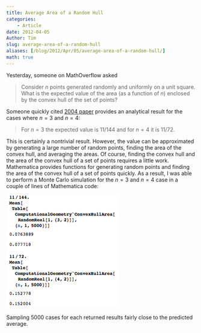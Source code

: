 ```yaml
---
title: Average Area of a Random Hull
categories:
    - Article
date: 2012-04-05
Author: Tim
slug: average-area-of-a-random-hull
aliases: [/blog/2012/Apr/05/average-area-of-a-random-hull/]
math: true
---
```


Yesterday, someone on MathOverflow asked

> Consider $n$ points generated randomly and uniformly on a unit square. What is the expected value of the area (as a function of $n$) enclosed by the convex hull of the set of points?

Someone quickly cited [2004 paper](http://www.math.kth.se/~johanph/area12.pdf) provides an analytical result for the cases where $n=3$ and $n=4$:

> For $n=3$ the expected value is $11/144$ and for $n=4$ it is $11/72$.

This is certainly a nontrivial result. However, the value can be approximated by generating a large number of random points, finding the area of the convex hull, and averaging the areas. Of course, finding the convex hull and the area of the convex hull of a set of points requires a little work. Mathematica provides functions for generating random points and finding the area of the convex hull of a set of points quickly. As a result, I was able to perform a Monte Carlo simulation for the $n=3$ and $n=4$ case in a couple of lines of Mathematica code:

[![](/uploads/2012/04/Screen-Shot-2012-04-04-at-11.29.04-AM.png)](/uploads/2012/04/Screen-Shot-2012-04-04-at-11.29.04-AM.png)

Sampling 5000 cases for each returned results fairly close to the predicted average.
